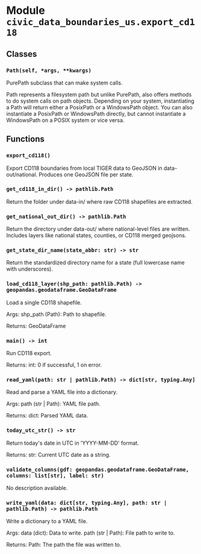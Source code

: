 # Module `civic_data_boundaries_us.export_cd118`

## Classes

### `Path(self, *args, **kwargs)`

PurePath subclass that can make system calls.

Path represents a filesystem path but unlike PurePath, also offers
methods to do system calls on path objects. Depending on your system,
instantiating a Path will return either a PosixPath or a WindowsPath
object. You can also instantiate a PosixPath or WindowsPath directly,
but cannot instantiate a WindowsPath on a POSIX system or vice versa.

## Functions

### `export_cd118()`

Export CD118 boundaries from local TIGER data to GeoJSON in data-out/national.
Produces one GeoJSON file per state.

### `get_cd118_in_dir() -> pathlib.Path`

Return the folder under data-in/ where raw CD118 shapefiles are extracted.

### `get_national_out_dir() -> pathlib.Path`

Return the directory under data-out/ where national-level files are written.
Includes layers like national states, counties, or CD118 merged geojsons.

### `get_state_dir_name(state_abbr: str) -> str`

Return the standardized directory name for a state (full lowercase name with underscores).

### `load_cd118_layer(shp_path: pathlib.Path) -> geopandas.geodataframe.GeoDataFrame`

Load a single CD118 shapefile.

Args:
    shp_path (Path): Path to shapefile.

Returns:
    GeoDataFrame

### `main() -> int`

Run CD118 export.

Returns:
    int: 0 if successful, 1 on error.

### `read_yaml(path: str | pathlib.Path) -> dict[str, typing.Any]`

Read and parse a YAML file into a dictionary.

Args:
    path (str | Path): YAML file path.

Returns:
    dict: Parsed YAML data.

### `today_utc_str() -> str`

Return today's date in UTC in 'YYYY-MM-DD' format.

Returns:
    str: Current UTC date as a string.

### `validate_columns(gdf: geopandas.geodataframe.GeoDataFrame, columns: list[str], label: str)`

No description available.

### `write_yaml(data: dict[str, typing.Any], path: str | pathlib.Path) -> pathlib.Path`

Write a dictionary to a YAML file.

Args:
    data (dict): Data to write.
    path (str | Path): File path to write to.

Returns:
    Path: The path the file was written to.
